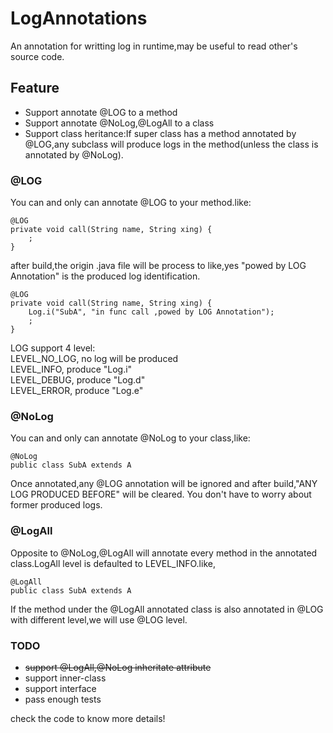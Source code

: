 # LogAnnotations
An annotation for writting log in runtime,may be useful to read other's source code.

## Feature
* Support annotate @LOG to a method 
* Support annotate @NoLog,@LogAll to a class
* Support class heritance:If super class has a method annotated by @LOG,any subclass will produce logs in the method(unless the class is annotated by @NoLog).

### @LOG
You can and only can annotate @LOG to your method.like:                         

```
@LOG
private void call(String name, String xing) {
	;
}
```                       
after build,the origin .java file will be process to like,yes "powed by LOG Annotation" is the produced log identification. 

```
@LOG
private void call(String name, String xing) {
	Log.i("SubA", "in func call ,powed by LOG Annotation");
	;
}
``` 
LOG support 4 level:                               
LEVEL_NO_LOG,	no log will be produced        
LEVEL_INFO,	    produce "Log.i"                           
LEVEL_DEBUG,	produce "Log.d"                        
LEVEL_ERROR,	produce "Log.e"     

### @NoLog
You can and only can annotate @NoLog to your class,like:                       

```
@NoLog
public class SubA extends A
```
Once annotated,any @LOG annotation will be ignored and after build,"ANY LOG PRODUCED BEFORE" will be cleared. You don't have to worry about former produced logs.

### @LogAll
Opposite to @NoLog,@LogAll will annotate every method in the annotated class.LogAll level is defaulted to LEVEL_INFO.like,             
                        
```
@LogAll
public class SubA extends A
```

If the method under the @LogAll annotated class is also annotated in @LOG with different level,we will use @LOG level.   

### TODO
* ~~support @LogAll,@NoLog inheritate attribute~~
* support inner-class
* support interface
* pass enough tests
                   

check the code to know more details!








